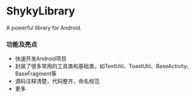 # ShykyLibrary
A powerful library for Android.

### 功能及亮点
* 快速开发Android项目
* 封装了很多常用的工具类和基础类，如TextUtil、ToastUtil、BaseActivity、BaseFragment等
* 源码注释清楚，代码整齐，命名规范
* 更多
